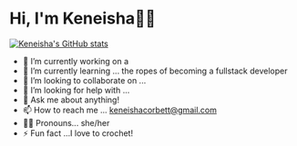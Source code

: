 # Hi, I'm Keneisha👋🏿

[![Keneisha's GitHub stats](https://github-readme-stats.vercel.app/api?username=KeneishaC)](https://github.com/keneishac/github-readme-stats)

- 🔭 I’m currently working on a
- 🌱 I’m currently learning ... the ropes of becoming a fullstack developer
- 👯 I’m looking to collaborate on ...
- 🤔 I’m looking for help with ...
- 💬 Ask me about anything!
- 📫 How to reach me ... keneishacorbett@gmail.com
- 👩🏿‍ Pronouns... she/her
- ⚡ Fun fact ...I love to crochet!
